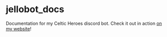 # jellobot_docs
Documentation for my Celtic Heroes discord bot. Check it out in action [on my website](https://loganpashby.com/docs)!
